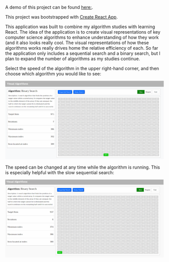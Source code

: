 A demo of this project can be found [here:](http://visual-algorithms.surge.sh/). 

This project was bootstrapped with [Create React App](https://github.com/facebookincubator/create-react-app).

This application was built to combine my algorithm studies with learning React. The idea of the application is to create visual representations of key computer science algorithms to enhance understanding of how they work (and it also looks really cool. The visual representations of how these algorithms works really drives home the relative efficiency of each. So far the application only includes a sequential search and a binary search, but I plan to expand the number of algorithms as my studies continue.

Select the speed of the algorithm in the upper right-hand corner, and then choose which algorithm you would like to see:

![fast binary search](/images/fast-binary-search.gif)

The speed can be changed at any time while the algorithm is running. This is especially helpful with the slow sequential search:

![change speeds](/images/change-speeds.gif)